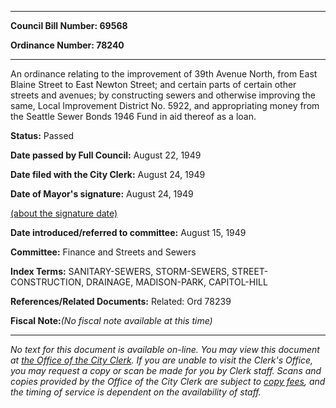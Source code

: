 

********

**Council Bill Number: 69568**
   
**Ordinance Number: 78240**
********

 An ordinance relating to the improvement of 39th Avenue North, from East Blaine Street to East Newton Street; and certain parts of certain other streets and avenues; by constructing sewers and otherwise improving the same, Local Improvement District No. 5922, and appropriating money from the Seattle Sewer Bonds 1946 Fund in aid thereof as a loan.

**Status:** Passed
   
**Date passed by Full Council:** August 22, 1949
   
**Date filed with the City Clerk:** August 24, 1949
   
**Date of Mayor's signature:** August 24, 1949
   
[(about the signature date)](/~public/approvaldate.htm)
   
   
   
**Date introduced/referred to committee:** August 15, 1949
   
**Committee:** Finance and Streets and Sewers
   
   
**Index Terms:** SANITARY-SEWERS, STORM-SEWERS, STREET-CONSTRUCTION, DRAINAGE, MADISON-PARK, CAPITOL-HILL

**References/Related Documents:** Related: Ord 78239

**Fiscal Note:**_(No fiscal note available at this time)_
********

_No text for this document is available on-line. You may view this document at [the Office of the City Clerk](http://www.seattle.gov/leg/clerk/contactUs.htm). If you are unable to visit the Clerk's Office, you may request a copy or scan be made for you by Clerk staff. Scans and copies provided by the Office of the City Clerk are subject to [copy fees](http://clerk.seattle.gov/~public/clerkfees.htm), and the timing of service is dependent on the availability of staff._

